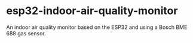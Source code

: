 # esp32-indoor-air-quality-monitor
An indoor air quality monitor based on the ESP32 and using a Bosch BME 688 gas sensor.
